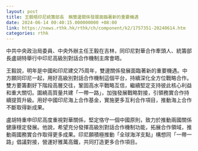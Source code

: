 ```yaml
---
layout: post
title: 王毅晤印尼統籌部長　稱雙邊關係發展面臨著新的重要機遇
date: 2024-06-14 00:40:15.000000000 +08:00
link: https://news.rthk.hk/rthk/ch/component/k2/1757351-20240614.htm
categories: rthk
---
```


中共中央政治局委員、中央外辦主任王毅在吉林，同印尼對華合作牽頭人、統籌部長盧胡特舉行中印尼高級別對話合作機制主席會晤。

王毅說，明年是中國和印尼建交75周年，雙邊關係發展面臨著新的重要機遇。中方願同印尼一起，用好高級別對話合作機制這個平台，持續深化全方位戰略合作。雙方要籌劃好下階段高層交往，鞏固高水平戰略互信，繼續堅定支持彼此核心利益和重大關切。圍繞高質量共建「一帶一路」，加強發展戰略對接，引領務實合作持續提質升級。用好中國印尼海上合作基金，實施更多互利合作項目，推動海上合作不斷取得新成果。

盧胡特重申印尼高度重視對華關係，堅定恪守一個中國原則，致力於推動兩國關係健康穩定發展。他說，希望充分發揮高級別對話合作機制功能，拓展合作領域，推動兩國務實合作取得更多成果。印尼願積極推動「全球海洋支點」構想同「一帶一路」倡議對接，營運好雅萬高鐵，共同打造更多合作項目。
